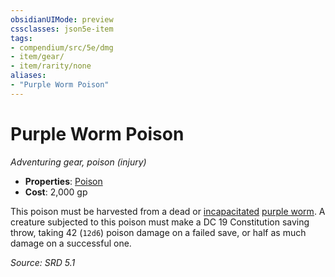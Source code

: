 ```yaml
---
obsidianUIMode: preview
cssclasses: json5e-item
tags:
- compendium/src/5e/dmg
- item/gear/
- item/rarity/none
aliases: 
- "Purple Worm Poison"
---
```

# Purple Worm Poison
*Adventuring gear, poison (injury)*  

- **Properties**: [Poison](TTRPG/rules/item-properties.md#Poison)
- **Cost**: 2,000 gp

This poison must be harvested from a dead or [incapacitated](TTRPG/rules/conditions.md#Incapacitated) [purple worm](compendium/bestiary/monstrosity/purple-worm.md). A creature subjected to this poison must make a DC 19 Constitution saving throw, taking 42 (`12d6`) poison damage on a failed save, or half as much damage on a successful one.

*Source: SRD 5.1*